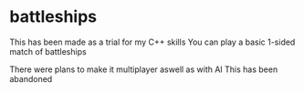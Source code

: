 # battleships
This has been made as a trial for my C++ skills
You can play a basic 1-sided match of battleships

There were plans to make it multiplayer aswell as with AI
This has been abandoned
